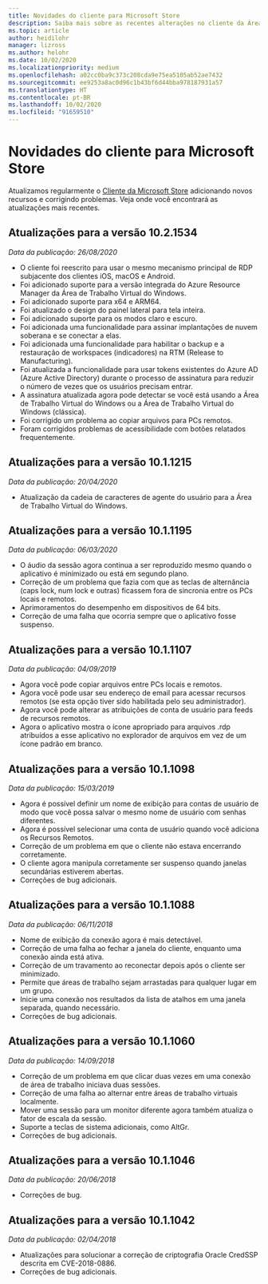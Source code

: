 ```yaml
---
title: Novidades do cliente para Microsoft Store
description: Saiba mais sobre as recentes alterações no cliente da Área de Trabalho Remota para Microsoft Store
ms.topic: article
author: heidilohr
manager: lizross
ms.author: helohr
ms.date: 10/02/2020
ms.localizationpriority: medium
ms.openlocfilehash: a02cc0ba9c373c208cda9e75ea5105ab52ae7432
ms.sourcegitcommit: ee9253a8ac0d96c1b43bf6d44bba978187931a57
ms.translationtype: HT
ms.contentlocale: pt-BR
ms.lasthandoff: 10/02/2020
ms.locfileid: "91659510"
---
```

# <a name="whats-new-in-the-microsoft-store-client"></a>Novidades do cliente para Microsoft Store

Atualizamos regularmente o [Cliente da Microsoft Store](windows.md) adicionando novos recursos e corrigindo problemas. Veja onde você encontrará as atualizações mais recentes.

## <a name="updates-for-version-1021534"></a>Atualizações para a versão 10.2.1534

*Data da publicação: 26/08/2020*

- O cliente foi reescrito para usar o mesmo mecanismo principal de RDP subjacente dos clientes iOS, macOS e Android.
- Foi adicionado suporte para a versão integrada do Azure Resource Manager da Área de Trabalho Virtual do Windows.
- Foi adicionado suporte para x64 e ARM64.
- Foi atualizado o design do painel lateral para tela inteira.
- Foi adicionado suporte para os modos claro e escuro.
- Foi adicionada uma funcionalidade para assinar implantações de nuvem soberana e se conectar a elas.
- Foi adicionada uma funcionalidade para habilitar o backup e a restauração de workspaces (indicadores) na RTM (Release to Manufacturing).
- Foi atualizada a funcionalidade para usar tokens existentes do Azure AD (Azure Active Directory) durante o processo de assinatura para reduzir o número de vezes que os usuários precisam entrar.
- A assinatura atualizada agora pode detectar se você está usando a Área de Trabalho Virtual do Windows ou a Área de Trabalho Virtual do Windows (clássica).
- Foi corrigido um problema ao copiar arquivos para PCs remotos.
- Foram corrigidos problemas de acessibilidade com botões relatados frequentemente.

## <a name="updates-for-version-1011215"></a>Atualizações para a versão 10.1.1215

*Data da publicação: 20/04/2020*

- Atualização da cadeia de caracteres de agente do usuário para a Área de Trabalho Virtual do Windows.

## <a name="updates-for-version-1011195"></a>Atualizações para a versão 10.1.1195

*Data da publicação: 06/03/2020*

- O áudio da sessão agora continua a ser reproduzido mesmo quando o aplicativo é minimizado ou está em segundo plano.
- Correção de um problema que fazia com que as teclas de alternância (caps lock, num lock e outras) ficassem fora de sincronia entre os PCs locais e remotos.
- Aprimoramentos do desempenho em dispositivos de 64 bits.
- Correção de uma falha que ocorria sempre que o aplicativo fosse suspenso.

## <a name="updates-for-version-1011107"></a>Atualizações para a versão 10.1.1107

*Data da publicação: 04/09/2019*

- Agora você pode copiar arquivos entre PCs locais e remotos.
- Agora você pode usar seu endereço de email para acessar recursos remotos (se esta opção tiver sido habilitada pelo seu administrador).
- Agora você pode alterar as atribuições de conta de usuário para feeds de recursos remotos.
- Agora o aplicativo mostra o ícone apropriado para arquivos .rdp atribuídos a esse aplicativo no explorador de arquivos em vez de um ícone padrão em branco.

## <a name="updates-for-version-1011098"></a>Atualizações para a versão 10.1.1098

*Data da publicação: 15/03/2019*

- Agora é possível definir um nome de exibição para contas de usuário de modo que você possa salvar o mesmo nome de usuário com senhas diferentes.
- Agora é possível selecionar uma conta de usuário quando você adiciona os Recursos Remotos.
- Correção de um problema em que o cliente não estava encerrando corretamente.
- O cliente agora manipula corretamente ser suspenso quando janelas secundárias estiverem abertas.
- Correções de bug adicionais.

## <a name="updates-for-version-1011088"></a>Atualizações para a versão 10.1.1088

*Data da publicação: 06/11/2018*

- Nome de exibição da conexão agora é mais detectável.
- Correção de uma falha ao fechar a janela do cliente, enquanto uma conexão ainda está ativa.
- Correção de um travamento ao reconectar depois após o cliente ser minimizado.
- Permite que áreas de trabalho sejam arrastadas para qualquer lugar em um grupo.
- Inicie uma conexão nos resultados da lista de atalhos em uma janela separada, quando necessário.
- Correções de bug adicionais.

## <a name="updates-for-version-1011060"></a>Atualizações para a versão 10.1.1060

*Data da publicação: 14/09/2018*

- Correção de um problema em que clicar duas vezes em uma conexão de área de trabalho iniciava duas sessões.
- Correção de uma falha ao alternar entre áreas de trabalho virtuais localmente.
- Mover uma sessão para um monitor diferente agora também atualiza o fator de escala da sessão.
- Suporte a teclas de sistema adicionais, como AltGr.
- Correções de bug adicionais.

## <a name="updates-for-version-1011046"></a>Atualizações para a versão 10.1.1046

*Data da publicação: 20/06/2018*

- Correções de bug.

## <a name="updates-for-version-1011042"></a>Atualizações para a versão 10.1.1042

*Data da publicação: 02/04/2018*

- Atualizações para solucionar a correção de criptografia Oracle CredSSP descrita em CVE-2018-0886.
- Correções de bug adicionais.
